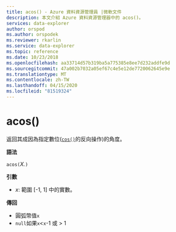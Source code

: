 ```yaml
---
title: acos() - Azure 資料資源管理員 |微軟文件
description: 本文介紹 Azure 資料資源管理器中的 acos()。
services: data-explorer
author: orspod
ms.author: orspodek
ms.reviewer: rkarlin
ms.service: data-explorer
ms.topic: reference
ms.date: 10/23/2018
ms.openlocfilehash: aa33714d57b319ba5a775385e8ee7d232addfe9d
ms.sourcegitcommit: 47a002b7032a05ef67c4e5e12de7720062645e9e
ms.translationtype: MT
ms.contentlocale: zh-TW
ms.lasthandoff: 04/15/2020
ms.locfileid: "81519324"
---
```

# <a name="acos"></a>acos()

返回其成因為指定數位([`cos()`](cosfunction.md)的反向操作)的角度。

**語法**

`acos(`*X.*`)`

**引數**

* *x*: 範圍 [-1, 1] 中的實數。

**傳回**

* 圓弧幣值`x`
* `null`如果`x`<`x`-1 或 > 1